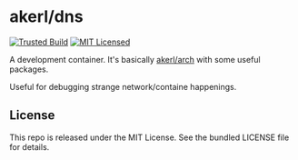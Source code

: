 akerl/dns
=======

[![Trusted Build](http://img.shields.io/badge/trusted-build-green.svg)](https://index.docker.io/u/akerl/dev/)
[![MIT Licensed](http://img.shields.io/badge/license-MIT-green.svg)](https://tldrlegal.com/license/mit-license)

A development container. It's basically [akerl/arch](https://github.com/dock0/arch) with some useful packages.

Useful for debugging strange network/containe happenings.

## License

This repo is released under the MIT License. See the bundled LICENSE file for details.

